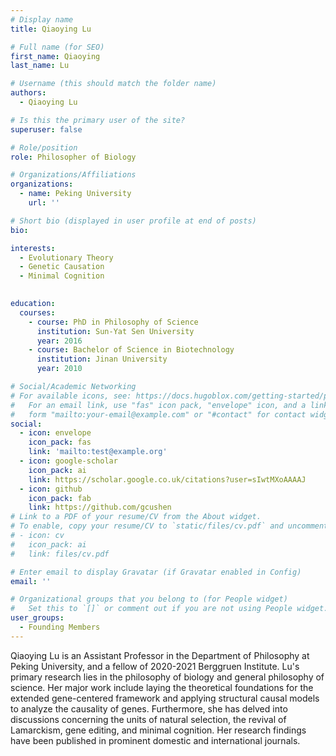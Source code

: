 ```yaml
---
# Display name
title: Qiaoying Lu

# Full name (for SEO)
first_name: Qiaoying
last_name: Lu

# Username (this should match the folder name)
authors:
  - Qiaoying Lu

# Is this the primary user of the site?
superuser: false

# Role/position
role: Philosopher of Biology

# Organizations/Affiliations
organizations:
  - name: Peking University
    url: ''

# Short bio (displayed in user profile at end of posts)
bio: 

interests:
  - Evolutionary Theory
  - Genetic Causation
  - Minimal Cognition
  

education:
  courses:
    - course: PhD in Philosophy of Science
      institution: Sun-Yat Sen University
      year: 2016
    - course: Bachelor of Science in Biotechnology
      institution: Jinan University
      year: 2010

# Social/Academic Networking
# For available icons, see: https://docs.hugoblox.com/getting-started/page-builder/#icons
#   For an email link, use "fas" icon pack, "envelope" icon, and a link in the
#   form "mailto:your-email@example.com" or "#contact" for contact widget.
social:
  - icon: envelope
    icon_pack: fas
    link: 'mailto:test@example.org'
  - icon: google-scholar
    icon_pack: ai
    link: https://scholar.google.co.uk/citations?user=sIwtMXoAAAAJ
  - icon: github
    icon_pack: fab
    link: https://github.com/gcushen
# Link to a PDF of your resume/CV from the About widget.
# To enable, copy your resume/CV to `static/files/cv.pdf` and uncomment the lines below.
# - icon: cv
#   icon_pack: ai
#   link: files/cv.pdf

# Enter email to display Gravatar (if Gravatar enabled in Config)
email: ''

# Organizational groups that you belong to (for People widget)
#   Set this to `[]` or comment out if you are not using People widget.
user_groups:
  - Founding Members
---
```


Qiaoying Lu is an Assistant Professor in the Department of Philosophy at Peking University, and a fellow of 2020-2021 Berggruen Institute. 
Lu's primary research lies in the philosophy of biology and general philosophy of science. Her major work include laying the theoretical foundations for the extended gene-centered framework and applying structural causal models to analyze the causality of genes. 
Furthermore, she has delved into discussions concerning the units of natural selection, the revival of Lamarckism, gene editing, and minimal cognition. Her research findings have been published in prominent domestic and international journals.
